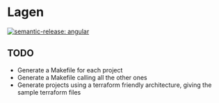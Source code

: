 # Lagen
[![semantic-release: angular](https://img.shields.io/badge/semantic--release-angular-e10079?logo=semantic-release)](https://github.com/semantic-release/semantic-release)


## TODO

- Generate a Makefile for each project
- Generate a Makefile calling all the other ones
- Generate projects using a terraform friendly architecture, giving the sample terraform files
